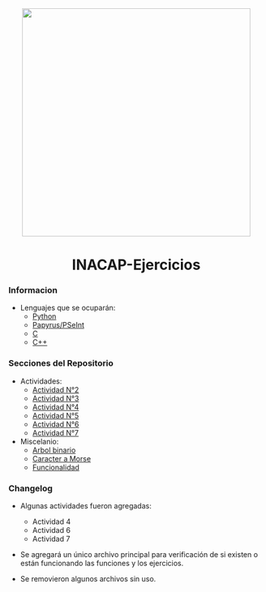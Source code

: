 <div align="center">
  <img src="https://upload.wikimedia.org/wikipedia/commons/thumb/d/dd/Logotipo_Inacap.svg/1200px-Logotipo_Inacap.svg.png" width="450"></img>
  <h1>INACAP-Ejercicios</h1>
</div>

### Informacion
   - Lenguajes que se ocuparán:
      - [Python](https://www.python.org)
      - [Papyrus/PSeInt](http://pseint.sourceforge.net)
      - [C](https://www.cprogramming.com)
      - [C++](https://www.cplusplus.com)

### Secciones del Repositorio
  - Actividades:
      - [Actividad N°2](https://github.com/leoarayav/INACAP-Ejercicios/tree/main/code/actividad-2)
      - [Actividad N°3](https://github.com/leoarayav/INACAP-Ejercicios/tree/main/code/actividad-3)
      - [Actividad N°4](https://github.com/leoarayav/INACAP-Ejercicios/tree/main/code/actividad-4)
      - [Actividad N°5](https://github.com/leoarayav/INACAP-Ejercicios/tree/main/code/actividad-5)
      - [Actividad N°6](https://github.com/leoarayav/INACAP-Ejercicios/tree/main/code/actividad-6)
      - [Actividad N°7](https://github.com/leoarayav/INACAP-Ejercicios/tree/main/code/actividad-7)
  - Miscelanio:
      - [Arbol binario](https://github.com/leoarayav/INACAP-Ejercicios/tree/main/code/misc/experimentacion)
      - [Caracter a Morse](https://github.com/leoarayav/INACAP-Ejercicios/tree/main/code/misc/conversion)
      - [Funcionalidad](https://github.com/leoarayav/INACAP-Ejercicios/tree/main/code/misc/prueba)
### Changelog
* Algunas actividades fueron agregadas:
    - Actividad 4
    - Actividad 6
    - Actividad 7

* Se agregará un único archivo principal para verificación de si existen o están funcionando las funciones y los ejercicios.
* Se removieron algunos archivos sin uso.